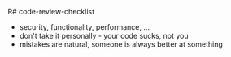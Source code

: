 R# code-review-checklist
   
- security, functionality, performance, ...
- don't take it personally - your code sucks, not you
- mistakes are natural, someone is always better at something

